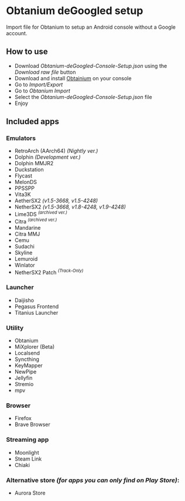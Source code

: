 # Obtanium deGoogled setup
Import file for Obtanium to setup an Android console without a Google account.

## How to use
- Download *Obtanium-deGoogled-Console-Setup.json* using the *Download raw file* button
- Download and install [Obtainium](https://github.com/ImranR98/Obtainium) on your console
- Go to *Import/Export*
- Go to *Obtanium Import*
- Select the *Obtanium-deGoogled-Console-Setup.json* file
- Enjoy

## Included apps
### Emulators
- RetroArch (AArch64) *(Nightly ver.)*
- Dolphin *(Development ver.)*
- Dolphin MMJR2
- Duckstation
- Flycast
- MelonDS
- PPSSPP
- Vita3K
- AetherSX2 *(v1.5-3668, v1.5-4248)*
- NetherSX2 *(v1.5-3668, v1.8-4248, v1.9-4248)*
- Lime3DS <sup>*(archived ver.)*</sup>
- Citra <sup>*(archived ver.)*</sup>
- Mandarine
- Citra MMJ
- Cemu
- Sudachi
- Skyline
- Lemuroid
- Winlator
- NetherSX2 Patch <sup>*(Track-Only)*</sup>
### Launcher
- Daijisho
- Pegasus Frontend
- Titanius Launcher
### Utility
- Obtanium
- MiXplorer (Beta)
- Localsend
- Syncthing
- KeyMapper
- NewPipe
- Jellyfin
- Stremio
- mpv
### Browser
- Firefox
- Brave Browser
### Streaming app
- Moonlight
- Steam Link
- Chiaki
### Alternative store *(for apps you can only find on Play Store)*:
- Aurora Store
